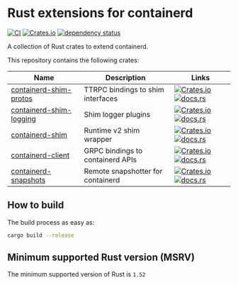 # Rust extensions for containerd

[![CI](https://github.com/mxpv/shim-rs/actions/workflows/ci.yml/badge.svg?branch=main)](https://github.com/mxpv/shim-rs/actions/workflows/ci.yml)
[![Crates.io](https://img.shields.io/crates/l/containerd-client)](https://github.com/containerd/rust-extensions/blob/main/LICENSE)
[![dependency status](https://deps.rs/repo/github/containerd/rust-extensions/status.svg)](https://deps.rs/repo/github/containerd/rust-extensions)

A collection of Rust crates to extend containerd.

This repository contains the following crates:

| Name | Description | Links |
| --- | --- | --- |
| [containerd-shim-protos](crates/shim-protos) | TTRPC bindings to shim interfaces | [![Crates.io](https://img.shields.io/crates/v/containerd-shim-protos)](https://crates.io/crates/containerd-shim-protos) [![docs.rs](https://img.shields.io/docsrs/containerd-shim-protos)](https://docs.rs/containerd-shim-protos/latest/containerd_shim_protos/) |
| [containerd-shim-logging](crates/logging) | Shim logger plugins | [![Crates.io](https://img.shields.io/crates/v/containerd-shim-logging)](https://crates.io/crates/containerd-shim-logging) [![docs.rs](https://img.shields.io/docsrs/containerd-shim-logging)](https://docs.rs/containerd-shim-logging/latest/containerd_shim_logging/) |
| [containerd-shim](crates/shim) | Runtime v2 shim wrapper | [![Crates.io](https://img.shields.io/crates/v/containerd-shim)](https://crates.io/crates/containerd-shim) [![docs.rs](https://img.shields.io/docsrs/containerd-shim)](https://docs.rs/containerd-shim/latest/containerd_shim/) |
| [containerd-client](crates/client) | GRPC bindings to containerd APIs | [![Crates.io](https://img.shields.io/crates/v/containerd-client)](https://crates.io/crates/containerd-client) [![docs.rs](https://img.shields.io/docsrs/containerd-client)](https://docs.rs/containerd-client/latest/containerd_client/) |
| [containerd-snapshots](crates/snapshots) | Remote snapshotter for containerd | [![Crates.io](https://img.shields.io/crates/v/containerd-snapshots)](https://crates.io/crates/containerd-snapshots) [![docs.rs](https://img.shields.io/docsrs/containerd-snapshots)](https://docs.rs/containerd-snapshots/latest/containerd_snapshots/) |

## How to build
The build process as easy as:
```bash
cargo build --release
```

## Minimum supported Rust version (MSRV)
The minimum supported version of Rust is `1.52`
